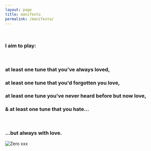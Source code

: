 ```yaml
---
layout: page
title: manifesto
permalink: /manifesto/
---
```


&nbsp;

### I aim to play:

&nbsp;

### at least one tune that you've always loved,  
### at least one tune that you'd forgotten you love,  
### at least one tune you've never heard before but now love,  
### & at least one tune that you hate...

&nbsp;

### ...but always with love.


![Zero xxx](https://lh3.googleusercontent.com/DNd2Po3KnvCbLqaaXuBUX6az3QUBXkzz_PHbqD1TaVQuNnII7srxQlqqFhr99fcdBHhaaIODvovGeC8RcuI1qXjzA7A33AJDJXONXr5CbmYLzqtUCkWNZlxYiOtlKmaYwYRrdPj22bm6lRD3JlYovajQqA_IrMa4YE5dRl6lE3Z4iKZULchocHU2NL3XqbYiTc1SZtXm5lrQkymUy4zr8E9xjlPuIYmu8Q1BU5DphKMTILSh3iaGp9eEHil8SMhpCvZOd8GDfssXDQDQr3V7B66TQnxRHEyifs_ZYyuskw7KiAJ7cTWLq_LxWHyjuteTHbX4VzRcJRgQxggBLlrJVn7pSDAJjSl4yuUJXy9ukiPc0DzkPl1pqMly2crI4cbWzfWUKvqz_NrWMfPovPhDTaUemLEW5xayS8K24vukeDUdKUklp4Sks--wziBfglN-cBURRrySa8uJHnGjmJkC7I1IRKS6Y6LYJ2k9HvGsrnfOmshelLfSTLLx3-vlCDzp2FjEMby8ojHi6Rd_LGH4nYvwVPiGPRbcjZPLaNy35ZV0465CcwaP4PGNvzFho7-tHRO36yTX3H6VNKQkyccwiD10r8t95T8pyYQkGCr7ream8gxvCH07tRB1GgTOuPmMyidjrhY-YozikH1WRU5raIOQ=w600-h80-no)